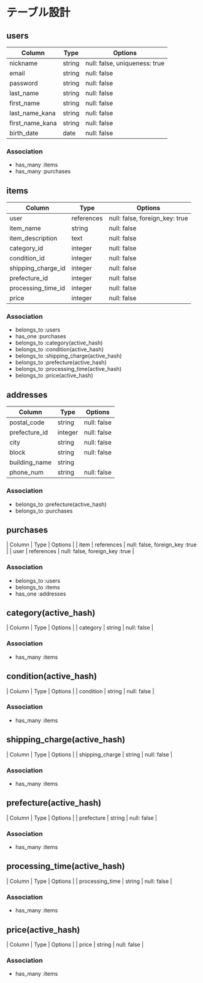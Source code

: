 # テーブル設計

## users

| Column          | Type   | Options                       |
| --------------- | ------ | ----------------------------- |
| nickname        | string | null: false, uniqueness: true |
| email           | string | null: false                   |
| password        | string | null: false                   |
| last_name       | string | null: false                   |
| first_name      | string | null: false                   |
| last_name_kana  | string | null: false                   |
| first_name_kana | string | null: false                   |
| birth_date      | date   | null: false                   |

### Association

- has_many :items
- has_many :purchases


## items

| Column             | Type       | Options                        |
| ------------------ | ---------- | ------------------------------ |
| user               | references | null: false, foreign_key: true |
| item_name          | string     | null: false                    |
| item_description   | text       | null: false                    |
| category_id        | integer    | null: false                    |
| condition_id       | integer    | null: false                    |
| shipping_charge_id | integer    | null: false                    |
| prefecture_id      | integer    | null: false                    |
| processing_time_id | integer    | null: false                    |
| price              | integer    | null: false                    |

### Association

- belongs_to :users
- has_one :purchases
- belongs_to :category(active_hash)
- belongs_to :condition(active_hash)
- belongs_to :shipping_charge(active_hash)
- belongs_to :prefecture(active_hash)
- belongs_to :processing_time(active_hash)
- belongs_to :price(active_hash)


## addresses

| Column        | Type    | Options     |
| ------------- | ------- | ----------- |
| postal_code   | string  | null: false |
| prefecture_id | integer | null: false |
| city          | string  | null: false |
| block         | string  | null: false |
| building_name | string  |             |
| phone_num     | string  | null: false |

### Association
- belongs_to :prefecture(active_hash)
- belongs_to :purchases


## purchases

| Column | Type       | Options                        |
| item   | references | null: false, foreign_key :true |
| user   | references | null: false, foreign_key :true |

### Association
- belongs_to :users
- belongs_to :items
- has_one :addresses


## category(active_hash)
| Column   | Type   | Options     |
| category | string | null: false |

### Association
- has_many :items


## condition(active_hash)
| Column    | Type   | Options     |
| condition | string | null: false |

### Association
- has_many :items


## shipping_charge(active_hash)
| Column          | Type   | Options     |
| shipping_charge | string | null: false |

### Association
- has_many :items


## prefecture(active_hash)
| Column     | Type   | Options     |
| prefecture | string | null: false |

### Association
- has_many :items


## processing_time(active_hash)
| Column          | Type   | Options     |
| processing_time | string | null: false |

### Association
- has_many :items


## price(active_hash)
| Column | Type   | Options     |
| price  | string | null: false |

### Association
- has_many :items
